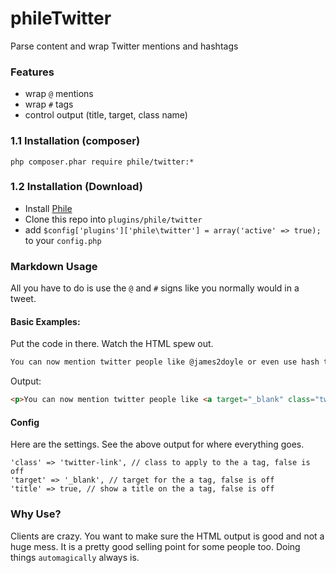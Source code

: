 phileTwitter
===========

Parse content and wrap Twitter mentions and hashtags

### Features

* wrap `@` mentions
* wrap `#` tags
* control output (title, target, class name)

### 1.1 Installation (composer)
```
php composer.phar require phile/twitter:*
```
### 1.2 Installation (Download)

* Install [Phile](https://github.com/PhileCMS/Phile)
* Clone this repo into `plugins/phile/twitter`
* add `$config['plugins']['phile\twitter'] = array('active' => true);` to your `config.php`

### Markdown Usage

All you have to do is use the `@` and `#` signs like you normally would in a tweet.

#### Basic Examples:

Put the code in there. Watch the HTML spew out.

```html
You can now mention twitter people like @james2doyle or even use hash tags like #philecms.
```

Output:

```html
<p>You can now mention twitter people like <a target="_blank" class="twitter-link" title="@james2doyle" href="http://twitter.com/james2doyle">@james2doyle</a> or even use hash tags like <a target="_blank" class="twitter-link" title="#philecms" href="https://twitter.com/search?q=%23philecms&amp;src=hash">#philecms</a>.</p>
```

#### Config

Here are the settings. See the above output for where everything goes.

```
'class' => 'twitter-link', // class to apply to the a tag, false is off
'target' => '_blank', // target for the a tag, false is off
'title' => true, // show a title on the a tag, false is off
```

### Why Use?

Clients are crazy. You want to make sure the HTML output is good and not a huge mess. It is a pretty good selling point for some people too. Doing things `automagically` always is.
